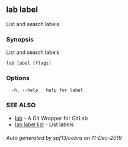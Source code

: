 ## lab label

List and search labels

### Synopsis

List and search labels

```
lab label [flags]
```

### Options

```
  -h, --help   help for label
```

### SEE ALSO

* [lab](index.md)	 - A Git Wrapper for GitLab
* [lab label list](lab_label_list.md)	 - List labels

###### Auto generated by spf13/cobra on 11-Dec-2019
